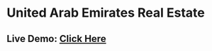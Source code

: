 # United Arab Emirates Real Estate
## Live Demo: [Click Here](https://real-estate-app-roan-three.vercel.app/)
